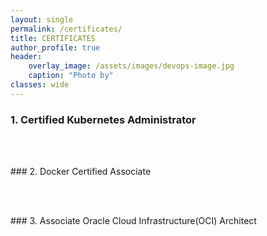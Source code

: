 ```yaml
---
layout: single
permalink: /certificates/
title: CERTIFICATES
author_profile: true
header:
    overlay_image: /assets/images/devops-image.jpg
    caption: "Photo by"
classes: wide
---
```

### 1. Certified Kubernetes Administrator 
<figure style="width: 30%" class="align-left">
  <img src="{{ site.url }}{{ site.baseurl }}/assets/images/cka-logo.png" alt=""><br />
</figure> 

<br />
<br />
### 2. Docker Certified Associate 
<figure style="width: 30%" class="align-left">
  <img src="{{ site.url }}{{ site.baseurl }}/assets/images/DCA-logo.jpeg" alt=""><br />
</figure> 

<br />
<br />
### 3. Associate Oracle Cloud Infrastructure(OCI) Architect 
<figure style="width: 30%" class="align-left">
  <img src="{{ site.url }}{{ site.baseurl }}/assets/images/oci-certified-architect-associate.png" alt="">
</figure> 
